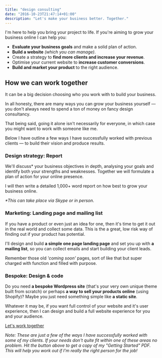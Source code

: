 ```yaml
---
title: "design consulting"
date: "2016-10-23T21:47:14+01:00"
description: "Let's make your business better. Together."
---
```


 I'm here to help you bring your project to life. If you're aiming to grow your business online I can help you:

- **Evaluate your business goals** and make a solid plan of action.
- **Build a website** *(which you can manage)*.
- Create a strategy to **find more clients and increase your revenue**.
- Optimise your current website to **increase customer conversions**.
- **Build and market your product** to the right audience.


## How we can work together

It can be a big decision choosing who you work with to build your business.

In all honesty, there are many ways you can grow your business yourself — you don't always need to spend a ton of money on fancy design consultancy.

That being said, going it alone isn't necessarily for everyone, in which case you might want to work with someone like me.

Below I have outline a few ways I have successfully worked with previous clients — to build their vision and produce results.

### Design strategy: Report

We'll discuss* your business objectives in depth, analysing your goals and identify both your strengths and weaknesses. Together we will formulate a plan of action for your online presence.

I will then write a detailed 1,000+ word report on how  best to grow your business online.

_*This can take place via Skype or in person_.

### Marketing: Landing page and mailing list

If you have a product or even just an idea for one, then it's time to get it out in the real world and collect some data. This is the a great, low risk way of finding out if your product has potential.

I'll design and build **a simple one page landing page** and set you up with **a mailing list**, so you can collect emails and start building your client leads.  

Remember those old *'coming soon'* pages, sort of like that but super charged with function and filled with purpose.

### Bespoke: Design & code

Do you need **a bespoke Wordpress site** (that's your very own unique theme built from scratch) or perhaps **a way to sell your products online** (using Shopify)? Maybe you just need something simple like **a static site**.

Whatever it may be, if you want full control of your website and it's user experience, then I can design and build a full website experience for you and your audience.

<div class="c-button-wrap">
  <a href="/contact"><span class="c-button c-button--primary">Let's work together</span></a>
</div>


_Note: These are just a few of the ways I have successfully worked with some of my clients. If your needs don't quite fit within one of these areas no problem. Hit the button above to get a copy of my "Getting Started" PDF. This will help you work out if I'm really the right person for the job!_
